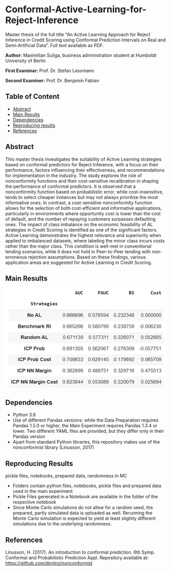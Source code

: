 # Conformal-Active-Learning-for-Reject-Inference
Master thesis of the full title "An Active Learning Approach for Reject Inference in Credit Scoring using Conformal Prediction Intervals on Real and Semi-Artificial Data".
Full text available as PDF.

**Author:** Maximilian Suliga, business administration student at Humboldt University of Berlin

**First Examinar:** Prof. Dr. Stefan Lessmann

**Second Examiner:** Prof. Dr. Benjamin Fabian

## Table of Content

- [Abstract](#Abstract)
- [Main Results](#Main-Results)
- [Dependencies](#Dependencies)
- [Reproducing results](#Reproducing-results)
- [References](#References)


## Abstract
This master thesis investigates the suitability of Active Learning strategies based on conformal predictors for Reject Inference, with a focus on their performance, factors influencing their effectiveness, and recommendations for implementation in the industry. The study explores the role of nonconformity functions and their cost-sensitive recalibration in shaping the performance of conformal predictors. It is observed that a nonconformity function based on probabilistic error, while cost-insensitive, tends to select cheaper instances but may not always prioritize the most informative ones. In contrast, a cost-sensitive nonconformity function allows for the selection of both cost-efficient and informative applications, particularly in environments where opportunity cost is lower than the cost of default, and the number of repaying customers surpasses defaulting ones. The impact of class imbalance on the economic feasibility of AL strategies in Credit Scoring is identified as one of the significant factors. Active Learning demonstrates the highest relevance and superiority when applied to imbalanced datasets, where labeling the minor class incurs costs rather than the major class. This condition is well-met in conventional lending scenarios, while it does not hold in Peer-to-Peer lending with non-erroneous rejection assumptions. Based on these findings, various application areas are suggested for Active Learning in Credit Scoring.

## Main Results

![results](/result.png)

## Dependencies
* Python 3.8
*  Use of different Pandas versions: while the Data Preparation requires Pandas 1.5.0 or higher, the Main Experiment requires Pandas 1.3.4 or lower. Two different YAML files are provided, but they differ only in their Pandas version
*  Apart from standard Python libraries, this repository makes use of the nonconformist library (Linusson, 2017)

## Reproducing Results
pickle files, notebooks, prepared data, randomness in MC
* Folders contain python files, notebooks, pickle files and prepared data used in the main experiment
* Pickle Files generated in a Notebook are available in the folder of the respective notebook
* Since Monte Carlo simulations do not allow for a random seed, the prepared, partly simulated data is uploaded as well. Rerunning the Monte Carlo simulation is expected to yield at least slightly different simulations due to the underlying randomness.

## References
Linusson, H. (2017). An introduction to conformal prediction. 6th Symp. Conformal and Probabilistic Prediction Appl. Repository available at: https://github.com/donlnz/nonconformist
